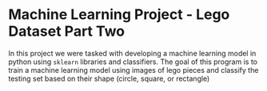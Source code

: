 
# Machine Learning Project - Lego Dataset Part Two

In this project we were tasked with developing a machine learning model in python using `sklearn` libraries and classifiers.
The goal of this program is to train a machine learning model using images of lego pieces and classify the testing set based on their shape (circle, square, or rectangle)
